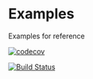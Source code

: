 # Examples
Examples for reference

[![codecov](https://codecov.io/gh/Jokox/examples/branch/master/graph/badge.svg)](https://codecov.io/gh/Jokox/examples)

[![Build Status](https://travis-ci.org/Jokox/examples.svg?branch=master)](https://travis-ci.org/Jokox/examples)